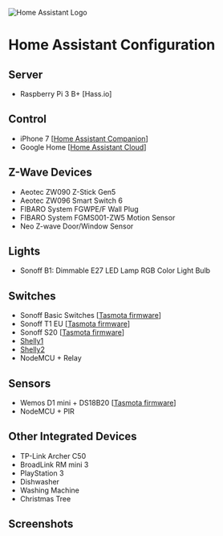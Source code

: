 ![Home Assistant Logo](https://github.com/brianjking/hass-config/blob/master/images/hass.png "Home Assistant Logo")

# Home Assistant Configuration

## Server

* Raspberry Pi 3 B+ [Hass.io]

## Control

* iPhone 7 [[Home Assistant Companion](https://itunes.apple.com/us/app/home-assistant-companion/id1099568401)]
* Google Home [[Home Assistant Cloud](https://www.home-assistant.io/cloud)]

## Z-Wave Devices

* Aeotec ZW090 Z-Stick Gen5
* Aeotec ZW096 Smart Switch 6
* FIBARO System FGWPE/F Wall Plug
* FIBARO System FGMS001-ZW5 Motion Sensor
* Neo Z-wave Door/Window Sensor

## Lights

* Sonoff B1: Dimmable E27 LED Lamp RGB Color Light Bulb

## Switches

* Sonoff Basic Switches [[Tasmota firmware](https://github.com/arendst/Sonoff-Tasmota)]
* Sonoff T1 EU [[Tasmota firmware](https://github.com/arendst/Sonoff-Tasmota)]
* Sonoff S20 [[Tasmota firmware](https://github.com/arendst/Sonoff-Tasmota)]
* [Shelly1](https://shelly.cloud/shelly1-open-source/)
* [Shelly2](https://shelly.cloud/shelly2/)
* NodeMCU + Relay

## Sensors

* Wemos D1 mini + DS18B20 [[Tasmota firmware](https://github.com/arendst/Sonoff-Tasmota)]
* NodeMCU + PIR

## Other Integrated Devices

* TP-Link Archer C50
* BroadLink RM mini 3
* PlayStation 3
* Dishwasher
* Washing Machine
* Christmas Tree

## Screenshots


